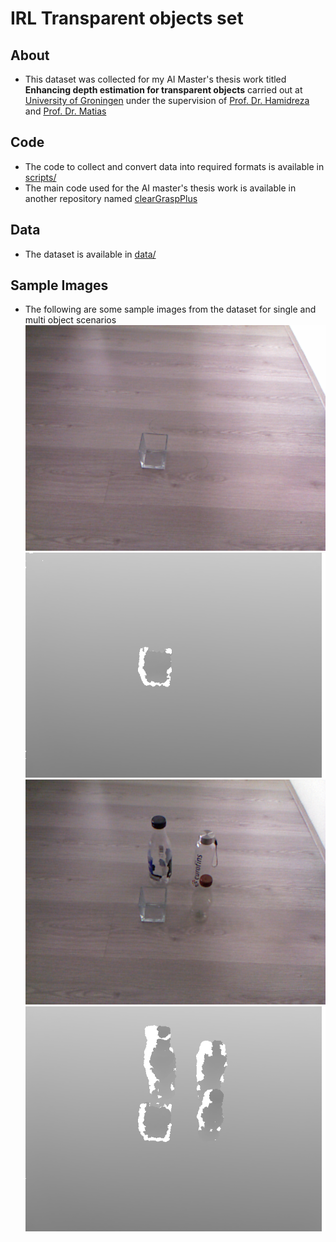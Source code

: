 # IRL Transparent objects set

## About
* This dataset was collected for my AI Master's thesis work titled **Enhancing depth estimation for transparent objects** carried out at [University of Groningen](https://www.rug.nl/masters/artificial-intelligence/?lang=en) under the supervision of [Prof. Dr. Hamidreza](https://hkasaei.github.io/#research) and [Prof. Dr. Matias](https://mvaldenegro.github.io/)

## Code
* The code to collect and convert data into required formats is available in [scripts/](scripts/)
* The main code used for the AI master's thesis work is available in another repository named [clearGraspPlus](https://github.com/AbhishekRS4/clearGraspPlus)

## Data
* The dataset is available in [data/](data/)

## Sample Images
* The following are some sample images from the dataset for single and multi object scenarios
![Sample test RGB image for a single object](sample_images/single_object_rgb.png?raw=true)
![Sample test depth image for a single object](sample_images/single_object_depth.png?raw=true)
![Sample test RGB image for multiple objects](sample_images/multi_object_rgb.png?raw=true)
![Sample test depth image for multiple objects](sample_images/multi_object_depth.png?raw=true)
